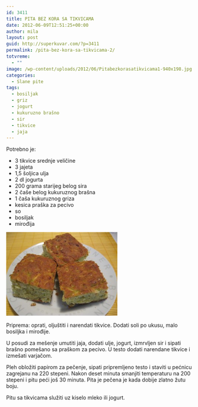 ```yaml
---
id: 3411
title: PITA BEZ KORA SA TIKVICAMA
date: 2012-06-09T12:51:25+00:00
author: mila
layout: post
guid: http://superkuvar.com/?p=3411
permalink: /pita-bez-kora-sa-tikvicama-2/
totvreme:
  - ""
image: /wp-content/uploads/2012/06/Pitabezkorasatikvicama1-940x198.jpg
categories:
  - Slane pite
tags:
  - bosiljak
  - griz
  - jogurt
  - kukuruzno brašno
  - sir
  - tikvice
  - jaja
---
```

Potrebno je:

  * 3 tikvice srednje veličine
  * 3 jajeta
  * 1,5 šoljica ulja
  * 2 dl jogurta
  * 200 grama starijeg belog sira
  * 2 čaše belog kukuruznog brašna
  * 1 čaša kukuruznog griza
  * kesica praška za pecivo
  * so
  * bosiljak
  * mirođija

<img class="alignnone size-medium wp-image-3412" title="Pitabezkorasatikvicama" src="/wp-content/uploads/2012/06/Pitabezkorasatikvicama1-300x225.jpg" alt="" width="300" height="225" /> 

Priprema: oprati, oljuštiti i narendati tikvice. Dodati soli po ukusu, malo bosiljka i mirođije.

U posudi za mešenje umutiti jaja, dodati ulje, jogurt, izmrvljen sir i sipati brašno pomešano sa praškom za pecivo. U testo dodati narendane tikvice i izmešati varjačom.

Pleh obložiti papirom za pečenje, sipati pripremljeno testo i staviti u pećnicu zagrejanu na 220 stepeni. Nakon deset minuta smanjiti temperaturu na 200 stepeni i pitu peći još 30 minuta. Pita je pečena je kada dobije zlatno žutu boju.

Pitu sa tikvicama služiti uz kiselo mleko ili jogurt.